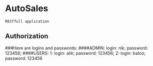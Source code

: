 # AutoSales
    RESTfull application
## Authorization
###Here are logins and passwords:
####ADMIN:
    login: nik;
    password: 123456;
####USERS:
    1:
        login: alik;
        password: 123456;
    2:
        login: baloo;
        password: 123456
